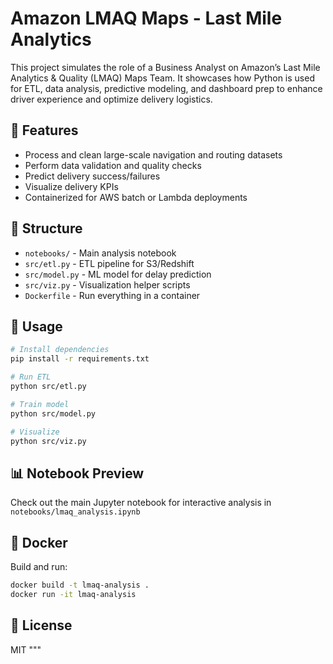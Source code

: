# Amazon LMAQ Maps - Last Mile Analytics

This project simulates the role of a Business Analyst on Amazon’s Last Mile Analytics & Quality (LMAQ) Maps Team.
It showcases how Python is used for ETL, data analysis, predictive modeling, and dashboard prep to enhance driver
experience and optimize delivery logistics.

## 🔧 Features
- Process and clean large-scale navigation and routing datasets
- Perform data validation and quality checks
- Predict delivery success/failures
- Visualize delivery KPIs
- Containerized for AWS batch or Lambda deployments

## 📂 Structure
- `notebooks/` - Main analysis notebook
- `src/etl.py` - ETL pipeline for S3/Redshift
- `src/model.py` - ML model for delay prediction
- `src/viz.py` - Visualization helper scripts
- `Dockerfile` - Run everything in a container

## 🚀 Usage
```bash
# Install dependencies
pip install -r requirements.txt

# Run ETL
python src/etl.py

# Train model
python src/model.py

# Visualize
python src/viz.py
```

## 📊 Notebook Preview
Check out the main Jupyter notebook for interactive analysis in `notebooks/lmaq_analysis.ipynb`

## 🐳 Docker
Build and run:
```bash
docker build -t lmaq-analysis .
docker run -it lmaq-analysis
```

## 📘 License
MIT
"""
